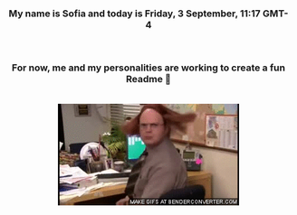 


<div align="center">
<h3 >My name is Sofia and today is Friday, 3 September, 11:17 GMT-4</h3><br>
<h3 >For now, me and my personalities are working to create a fun Readme 👋
</h3><br>
<img src='img/dwight.gif' alt='working...'/>
</div>
